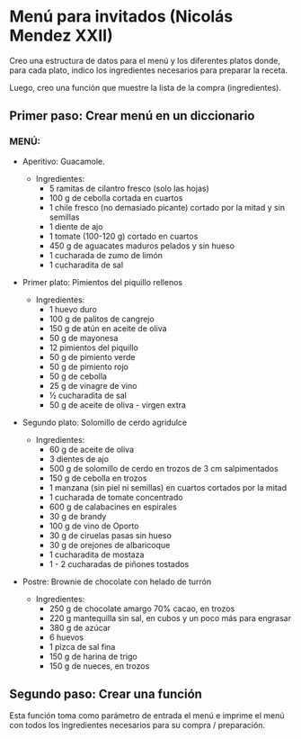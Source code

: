 # Menú para invitados (Nicolás Mendez XXII)

Creo una estructura de datos para el menú y los diferentes platos donde, para cada plato, indico los ingredientes necesarios para preparar la receta.

Luego, creo una función que muestre la lista de la compra (ingredientes).

## Primer paso: Crear menú en un diccionario

### MENÚ:

- Aperitivo: Guacamole.
    - Ingredientes:
        - 5 ramitas de cilantro fresco (solo las hojas)
        - 100 g de cebolla cortada en cuartos
        - 1 chile fresco (no demasiado picante) cortado por la mitad y sin semillas
        - 1 diente de ajo
        - 1 tomate (100-120 g) cortado en cuartos
        - 450 g de aguacates maduros pelados y sin hueso
        - 1 cucharada de zumo de limón
        - 1 cucharadita de sal

- Primer plato: Pimientos del piquillo rellenos
    - Ingredientes:
        - 1 huevo duro
        - 100 g de palitos de cangrejo
        - 150 g de atún en aceite de oliva
        - 50 g de mayonesa
        - 12 pimientos del piquillo
        - 50 g de pimiento verde
        - 50 g de pimiento rojo
        - 50 g de cebolla
        - 25 g de vinagre de vino
        - ½ cucharadita de sal
        - 50 g de aceite de oliva - virgen extra

- Segundo plato: Solomillo de cerdo agridulce
    - Ingredientes:
        - 60 g de aceite de oliva
        - 3 dientes de ajo
        - 500 g de solomillo de cerdo en trozos de 3 cm salpimentados
        - 150 g de cebolla en trozos
        - 1 manzana (sin piel ni semillas) en cuartos cortados por la mitad
        - 1 cucharada de tomate concentrado
        - 600 g de calabacines en espirales
        - 30 g de brandy
        - 100 g de vino de Oporto
        - 30 g de ciruelas pasas sin hueso
        - 30 g de orejones de albaricoque
        - 1 cucharadita de mostaza
        - 1 - 2 cucharadas de piñones tostados

- Postre: Brownie de chocolate con helado de turrón
    - Ingredientes:
        - 250 g de chocolate amargo 70% cacao, en trozos
        - 220 g mantequilla sin sal, en cubos y un poco más para engrasar
        - 380 g de azúcar
        - 6 huevos
        - 1 pizca de sal fina
        - 150 g de harina de trigo
        - 150 g de nueces, en trozos

## Segundo paso: Crear una función

Esta función toma como parámetro de entrada el menú e imprime el menú con todos los ingredientes necesarios para su compra / preparación.
